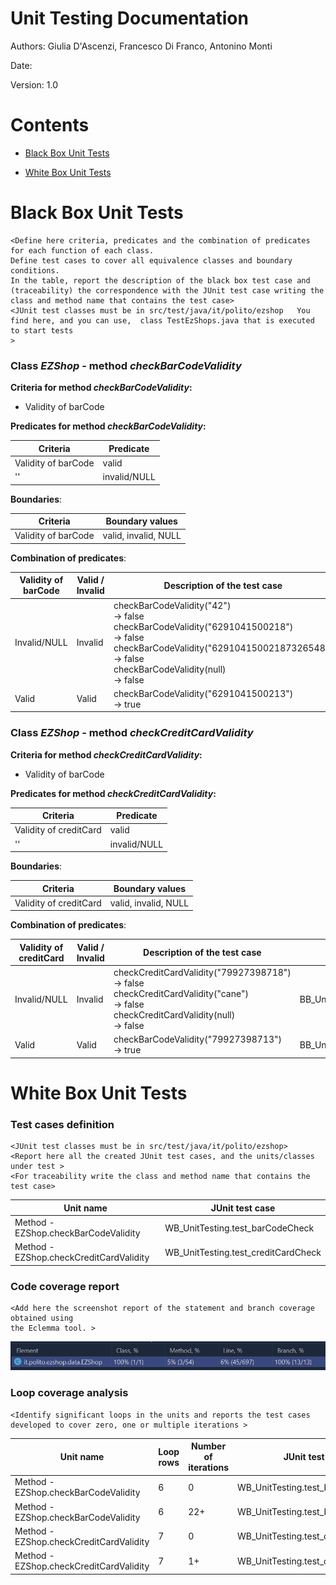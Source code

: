 # Unit Testing Documentation

Authors: Giulia D'Ascenzi, Francesco Di Franco, Antonino Monti

Date:

Version: 1.0

# Contents

- [Black Box Unit Tests](#black-box-unit-tests)


- [White Box Unit Tests](#white-box-unit-tests)


# Black Box Unit Tests

    <Define here criteria, predicates and the combination of predicates for each function of each class.
    Define test cases to cover all equivalence classes and boundary conditions.
    In the table, report the description of the black box test case and (traceability) the correspondence with the JUnit test case writing the 
    class and method name that contains the test case>
    <JUnit test classes must be in src/test/java/it/polito/ezshop   You find here, and you can use,  class TestEzShops.java that is executed  
    to start tests
    >





 ### **Class *EZShop* - method *checkBarCodeValidity***

**Criteria for method *checkBarCodeValidity*:**

 - Validity of barCode

**Predicates for method *checkBarCodeValidity*:**

| Criteria | Predicate |
| -------- | --------- |
| Validity of barCode         | valid           |
| '' | invalid/NULL |

**Boundaries**:

| Criteria | Boundary values |
| -------- | --------------- |
| Validity of barCode       | valid, invalid, NULL |

**Combination of predicates**:


| Validity of barCode | Valid / Invalid | Description of the test case | JUnit test case |
|-------|-------|-------|-------|
|Invalid/NULL|Invalid|checkBarCodeValidity("42")<br/> -> false<br/>checkBarCodeValidity("6291041500218")<br/> -> false<br/>checkBarCodeValidity("62910415002187326548")<br/> -> false<br/>checkBarCodeValidity(null)<br/> -> false|BB_UnitTesting.test_InvalidBarCode|
|Valid|Valid|checkBarCodeValidity("6291041500213")<br/> -> true|BB_UnitTesting.test_ValidBarCode|

 ### **Class *EZShop* - method *checkCreditCardValidity***

**Criteria for method *checkCreditCardValidity*:**

 - Validity of barCode

**Predicates for method *checkCreditCardValidity*:**

| Criteria               | Predicate |
| ---------------------- | --------- |
| Validity of creditCard | valid     |
| ''                     | invalid/NULL   |

**Boundaries**:

| Criteria               | Boundary values |
| ---------------------- | --------------- |
| Validity of creditCard | valid, invalid, NULL  |

**Combination of predicates**:


| Validity of creditCard | Valid / Invalid | Description of the test case                         | JUnit test case                       |
| ---------------------- | --------------- | ---------------------------------------------------- | ------------------------------------- |
| Invalid/NULL                | Invalid         | checkCreditCardValidity("79927398718")<br/> -> false<br/>checkCreditCardValidity("cane")<br/> -> false<br/>checkCreditCardValidity(null)<br/> -> false | BB_UnitTesting.test_InvalidCreditCard |
| Valid                  | Valid           | checkBarCodeValidity("79927398713")<br/> -> true     | BB_UnitTesting.test_ValidCreditCard   |


# White Box Unit Tests

### Test cases definition

    <JUnit test classes must be in src/test/java/it/polito/ezshop>
    <Report here all the created JUnit test cases, and the units/classes under test >
    <For traceability write the class and method name that contains the test case>


| Unit name | JUnit test case |
| -- | -- |
| Method - EZShop.checkBarCodeValidity | WB_UnitTesting.test_barCodeCheck |
| Method - EZShop.checkCreditCardValidity | WB_UnitTesting.test_creditCardCheck |

### Code coverage report

    <Add here the screenshot report of the statement and branch coverage obtained using
    the Eclemma tool. >

![wb_unit_coverage](TestingPNGs/wb_unit_coverage.png)

### Loop coverage analysis

    <Identify significant loops in the units and reports the test cases
    developed to cover zero, one or multiple iterations >

|Unit name | Loop rows | Number of iterations | JUnit test case |
|---|---|---|---|
|Method - EZShop.checkBarCodeValidity|6|0|WB_UnitTesting.test_barCodeCheck|
|Method - EZShop.checkBarCodeValidity|6|22+|WB_UnitTesting.test_barCodeCheck|
|Method - EZShop.checkCreditCardValidity|7|0|WB_UnitTesting.test_creditCardCheck|
|Method - EZShop.checkCreditCardValidity|7|1+|WB_UnitTesting.test_creditCardCheck|


